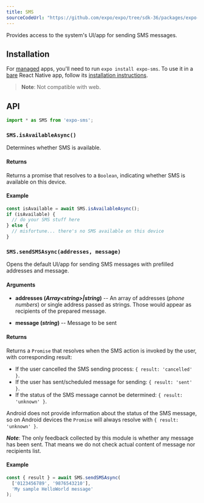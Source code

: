 ```yaml
---
title: SMS
sourceCodeUrl: "https://github.com/expo/expo/tree/sdk-36/packages/expo-sms"
---
```


Provides access to the system's UI/app for sending SMS messages.

## Installation

For [managed](../../introduction/managed-vs-bare/#managed-workflow) apps, you'll need to run `expo install expo-sms`. To use it in a [bare](../../introduction/managed-vs-bare/#bare-workflow) React Native app, follow its [installation instructions](https://github.com/expo/expo/tree/master/packages/expo-sms).

> **Note**: Not compatible with web.

## API

```js
import * as SMS from 'expo-sms';
```

### `SMS.isAvailableAsync()`

Determines whether SMS is available.

#### Returns

Returns a promise that resolves to a `Boolean`, indicating whether SMS is available on this device.

#### Example

```javascript
const isAvailable = await SMS.isAvailableAsync();
if (isAvailable) {
  // do your SMS stuff here
} else {
  // misfortune... there's no SMS available on this device
}
```

### `SMS.sendSMSAsync(addresses, message)`

Opens the default UI/app for sending SMS messages with prefilled addresses and message.

#### Arguments

- **addresses (_Array\<string\>|string_)** -- An array of addresses (_phone numbers_) or single address passed as strings. Those would appear as recipients of the prepared message.

- **message (_string_)** -- Message to be sent

#### Returns

Returns a `Promise` that resolves when the SMS action is invoked by the user, with corresponding result:

- If the user cancelled the SMS sending process: `{ result: 'cancelled' }`.
- If the user has sent/scheduled message for sending: `{ result: 'sent' }`.
- If the status of the SMS message cannot be determined: `{ result: 'unknown' }`.

Android does not provide information about the status of the SMS message, so on Android devices the `Promise` will always resolve with `{ result: 'unknown' }`.

**_Note_**: The only feedback collected by this module is whether any message has been sent. That means we do not check actual content of message nor recipients list.

#### Example

```javascript
const { result } = await SMS.sendSMSAsync(
  ['0123456789', '9876543210'],
  'My sample HelloWorld message'
);
```
